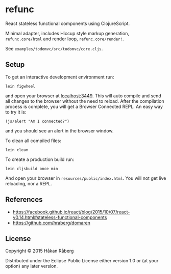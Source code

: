# refunc

React stateless functional components using ClojureScript.

Minimal adapter, includes Hiccup style markup generation,
`refunc.core/html` and render loop, `refunc.core/render!`.

See `examples/todomvc/src/todomvc/core.cljs`.

## Setup

To get an interactive development environment run:

    lein figwheel

and open your browser at [localhost:3449](http://localhost:3449/).
This will auto compile and send all changes to the browser without the
need to reload. After the compilation process is complete, you will
get a Browser Connected REPL. An easy way to try it is:

    (js/alert "Am I connected?")

and you should see an alert in the browser window.

To clean all compiled files:

    lein clean

To create a production build run:

    lein cljsbuild once min

And open your browser in `resources/public/index.html`. You will not
get live reloading, nor a REPL.

## References

* https://facebook.github.io/react/blog/2015/10/07/react-v0.14.html#stateless-functional-components
* https://github.com/hraberg/domaren

## License

Copyright © 2015 Håkan Råberg

Distributed under the Eclipse Public License either version 1.0 or (at your option) any later version.
